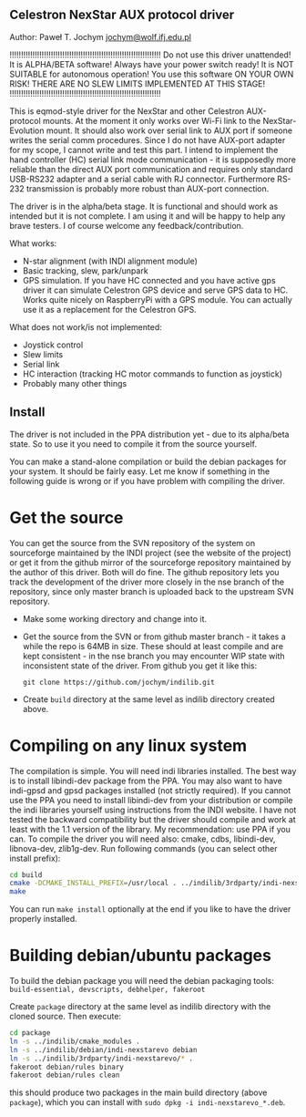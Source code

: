 Celestron NexStar AUX protocol driver
-------------------------------------

Author: Paweł T. Jochym <jochym@wolf.ifj.edu.pl>

!!!!!!!!!!!!!!!!!!!!!!!!!!!!!!!!!!!!!!!!!!!!!!!!!!!!!!!!!!!!!!!!!!
Do not use this driver unattended! It is ALPHA/BETA software!
Always have your power switch ready!
It is NOT SUITABLE for autonomous operation!
You use this software ON YOUR OWN RISK!
THERE ARE NO SLEW LIMITS IMPLEMENTED AT THIS STAGE!
!!!!!!!!!!!!!!!!!!!!!!!!!!!!!!!!!!!!!!!!!!!!!!!!!!!!!!!!!!!!!!!!!!

This is eqmod-style driver for the NexStar and other Celestron AUX-protocol 
mounts. At the moment it only works over Wi-Fi link to the NexStar-Evolution 
mount. It should also work over serial link to AUX port if someone writes the
serial comm procedures. Since I do not have AUX-port adapter for my scope, 
I cannot write and test this part. I intend to implement the hand controller (HC)
serial link mode communication - it is supposedly more reliable than the direct 
AUX port communication and requires only standard USB-RS232 adapter and a 
serial cable with RJ connector. Furthermore RS-232 transmission is probably 
more robust than AUX-port connection.

The driver is in the alpha/beta stage.
It is functional and should work as intended but it is not complete.
I am using it and will be happy to help any brave testers.
I of course welcome any feedback/contribution.

What works:
- N-star alignment (with INDI alignment module)
- Basic tracking, slew, park/unpark
- GPS simulation. If you have HC connected and you have active gps driver 
  it can simulate Celestron GPS device and serve GPS data to HC. Works quite 
  nicely on RaspberryPi with a GPS module. You can actually use it as 
  a replacement for the Celestron GPS.

What does not work/is not implemented:
- Joystick control
- Slew limits
- Serial link
- HC interaction (tracking HC motor commands to function as joystick)
- Probably many other things

Install
-------

The driver is not included in the PPA distribution yet - due to its alpha/beta 
state. So to use it you need to compile it from the source yourself.

You can make a stand-alone compilation or build the debian packages for your 
system. It should be fairly easy. Let me know if something in the following
guide is wrong or if you have problem with compiling the driver.

Get the source
==============

You can get the source from the SVN repository of the system on sourceforge
maintained by the INDI project (see the website of the project) or get it
from the github mirror of the sourceforge repository maintained by the author 
of this driver. Both will do fine. The github repository lets you track the 
development of the driver more closely in the nse branch of the repository, 
since only master branch is uploaded back to the upstream SVN repository.

- Make some working directory and change into it.
- Get the source from the SVN or from github master branch - it takes a while 
  the repo is 64MB in size. These should at least compile and are kept 
  consistent - in the nse branch you may encounter WIP state with inconsistent 
  state of the driver. From github you get it like this:

  ```
  git clone https://github.com/jochym/indilib.git
  ```
- Create `build` directory at the same level as indilib directory created above.

Compiling on any linux system
=============================

The compilation is simple. You will need indi libraries installed. The best way
is to install libindi-dev package from the PPA. You may also want to have
indi-gpsd and gpsd packages installed (not strictly required). If you cannot use
the PPA you need to install libindi-dev from your distribution or compile the
indi libraries yourself using instructions from the INDI website. I have not
tested the backward compatibility but the driver should compile and work at
least with the 1.1 version of the library. My recommendation: use PPA if you
can. To compile the driver you will need also: cmake, cdbs, libindi-dev,
libnova-dev, zlib1g-dev. Run following commands (you can select other install
prefix):

```sh
cd build
cmake -DCMAKE_INSTALL_PREFIX=/usr/local . ../indilib/3rdparty/indi-nexstarevo/
make
```
You can run `make install` optionally at the end if you like to have the driver 
properly installed.


Building debian/ubuntu packages
===============================

To build the debian package you will need the debian packaging tools: 
`build-essential, devscripts, debhelper, fakeroot`

Create `package` directory at the same level as indilib directory with the 
cloned source. Then execute:

```sh
cd package
ln -s ../indilib/cmake_modules .
ln -s ../indilib/debian/indi-nexstarevo debian
ln -s ../indilib/3rdparty/indi-nexstarevo/* .
fakeroot debian/rules binary
fakeroot debian/rules clean
```
this should produce two packages in the main build directory (above `package`),
which you can install with `sudo dpkg -i indi-nexstarevo_*.deb`.

